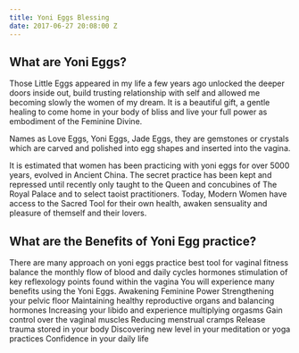 ```yaml
---
title: Yoni Eggs Blessing
date: 2017-06-27 20:08:00 Z
---
```


## What are Yoni Eggs?

Those Little Eggs appeared in my life a few years ago unlocked the deeper doors inside out, build trusting relationship with self and allowed me becoming slowly the women of my dream. It is a beautiful gift, a gentle healing to come home in your body of bliss and live your full power as embodiment of the Feminine Divine.

Names as Love Eggs, Yoni Eggs, Jade Eggs, they are gemstones or crystals which are carved and polished into egg shapes and inserted into the vagina. 

It is estimated that women has been practicing with yoni eggs for over 5000 years, evolved in Ancient China. The secret practice has been kept and repressed until recently only taught to the Queen and concubines of The Royal Palace and to select taoist practitioners. 
Today, Modern Women have access to the Sacred Tool for their own health, awaken sensuality and pleasure of themself and their lovers. 


## What are the Benefits of Yoni Egg practice?

There are many approach on yoni eggs practice
best tool for vaginal fitness
balance the monthly flow of blood and daily cycles hormones
stimulation of key reflexology points found within the vagina
You will experience many benefits using the Yoni Eggs. 
Awakening Feminine Power
Strengthening your pelvic floor
Maintaining healthy reproductive organs and balancing hormones
Increasing your libido and experience multiplying orgasms
Gain control over the vaginal muscles
Reducing menstrual cramps
Release trauma stored in your body
Discovering new level in your meditation or yoga practices
Confidence in your daily life



